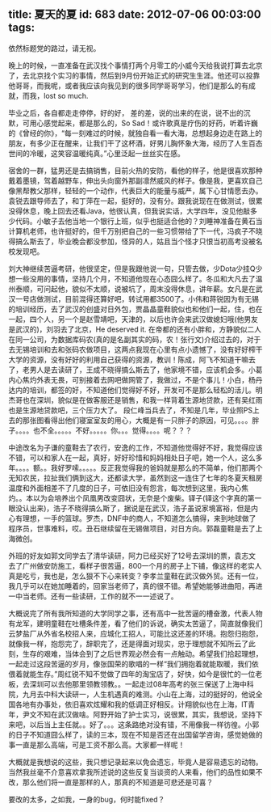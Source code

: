 title: 夏天的夏
id: 683
date: 2012-07-06 00:03:00
tags:
---

依然标题党的路过，请无视。

晚上的时候，一直准备在武汉找个事情打两个月零工的小威今天给我说打算去北京了，去北京找个实习的事情，然后到9月份开始正式的研究生生涯。他还可以投靠他哥哥，而我呢，或者我应该向我见到的很多同学哥哥学习，他们是那么的有成就，而我，lost so much.

毕业之后，各自都走走停停，好的好， 差的差，说的出来的在说，说不出的沉默，可用心感觉起来，都是那么的，So Sad！或许歌真是疗伤的好药，听着许巍的《曾经的你》，“每一刻难过的时候，就独自看一看大海，总想起身边走在路上的朋友，有多少正在醒来，让我们干了这杯酒，好男儿胸怀象大海，经历了人生百态世间的冷暖，这笑容温暖纯真。”心里泛起一丝丝实在感。

宿舍的一群，猛男还是去搞销售，目前火热的安防，看他的样子，他是很喜欢那种戴着墨镜，驾着越野车，伸出头向窗外那副凛然威风的样子。像是我，更喜欢自己像黑帮教父那样，轻轻的一个动作，代表巨大的能量与威严，属下心甘情愿去办。袁锐去跟导师去了，和丁萍在一起，挺好的，没有分。跟我说现在在做测试，很累没得休息，晚上回去还看Java，他很认真，但我说实话，大学四年，没见他敲多少代码。小敏子去他当地一个银行上班，似乎也挺适合他的？刘睡神准备在黄石当计算机老师，也许挺好的，但千万别把自己的一些习惯带给了下一代，冯疯子不晓得搞么斯去了，毕业晚会都没参加，怪异的人，姑且当个怪才只恨当初高考没被名校发现吧。

刘大神继续苦逼考研，他很坚定，但是我跟他说一句，只管去做，少Dota少挂Q少想一些没用的事情，坚持几个月，不知道他现在心态囧么样了。冬瓜和大凡去了温州泰顺，可问起他，貌似不太顺，说被坑了，周末没得休息，讲年薪。女凡是在武汉一号店做测试，目前混得还算好吧，转试用都3500了。小伟和蒋锐因为有无锡的培训经历，去了武汉的创盛对日外包，贾晶晶童鞋貌似也和他们一起，住，也在一起，四个人，另一个是赵雪靖吧，天津的，以后也许会来武汉做媳妇哦(他男友是武汉的)，刘羽去了北京，He deserved it. 在帝都的还有小胖和，方静貌似二人在同一公司，为数据库码农(真的是名副其实的码，农！张行文)介绍过去的，对于去无锡培训和去和张码农做项目，这两点我现在心里有点小遗憾了，没有好好榨干大学的资源，没有好好的利用自己获得的资源，教训！陈成，阿飞不知道干嘛去了，老男人是去读研了，王成不晓得搞么斯去了，他家境不错，应该机会多。小葛内心焦灼外表无畏，可别接着去网吧做网管了，我做过，不是个事儿！小白，杨丹达内的培训，都签的好，不知道他们觉得好不好，开发可不是那么轻松的活儿。明杰哥也在深圳，貌似是在做客服还是销售，和我一样背着生源地贷款，还有吴红雨也是生源地贷款吧，三个压力大了。 段仁峰当兵去了，不知是几年，毕业照PS上去的那张图看得出他们寝室室友的用心，大概是有一只胖子的原因，可见。。。。胖子。。。。也不全。。。。。不好。。。。。你。。。觉得。。。。呢？？？

中途改名为子谦的童鞋去了农行，安逸的工作，不知道他觉得好不好，我觉得应该不错，可以和家人在一起，真好，好好珍惜和妈妈相处日子吧，她一个人，这么多年。。。。额。。我好罗嗦。。。。。反正我觉得我的爸妈就是那么的不简单，他们那两个无知农民，拉扯我们俩到这大，还都读大学，虽然到这一连住了七年的冬夏天租房温度和外面相差不了几度的日子，可依旧没有怨言，每次想到这里，我内心焦灼。。本以为会培养出个凤凰男改变囧状，无奈是个废柴。铎子(铎这个字真的第一眼没认出来)，浩子不晓得搞么斯了，据说是在武汉，浩子虽说家境富裕，但是内心有理想，一手的篮球。罗杰，DNF中的商人，不知道怎么搞得，来到地球做了程序员，世事难料，哎。丑石继续留在无锡做项目，对日方向。郭磊童鞋是去了上海微创。

外班的好友如郭文同学去了清华读研，阿力已经买好了12号去深圳的票，袁志文去了广州做安防施工，看样子很苦逼，800一个月的房子上下铺，像这样的老实人真是吃亏，我也是，怎么狠不下心来转变？李孝兰童鞋在武汉做外贸。还有一位，我几乎可以在她加睡着的，回家当老师了，真的很不错。希望她能够进曲阳，再进一中当老师。还有一些读研，工作的就不一一述说了。

大概说完了所有我所知道的大学同学之事，还有高中一批苦逼的槽奋激，代表人物有龙军，建明童鞋在吐槽条件差，看了他们的诉说，确实太苦逼了，简直就像我们云梦盐厂从外省名校招人来，应城化工招人，可能比这还差的环境。抱怨归抱怨，就像我一样，抱怨完了，辞职完了，还是得面对现实，忠于理想就不知所云了此刻，生存的艰难，当体会到了之后世界观必然会有一点触动。希望我们拾起理想，一起走过这段苦逼的岁月，像张国荣的歌唱的一样“我们拥抱着就能取暖，我们依偎着就能生存。”周红锐不知不觉做了四年的淘宝店了，好快，如今是很忙的一位老板，去深圳可以去他那里领教领教。。一起走过08年高考的张三保送了上海中科院，九月去中科大读研一，人生机遇真的难测。小山在上海，过的挺好的，他说全国各地有办事处，依旧喜欢炫耀和我的低调正好相反。计翔貌似也在上海，IT青年，尹文不知在武汉做啥。阿野开始了护士实习，说很累，其实，我想说，坚持下来吧，以后当上主任就。。好了。。。这条路绝对没有错，不用像我一样彷徨。小郭的日子不知道囧么样了，读的三本，现在不知是否还在出国留学咨询，感觉她做的事一直是那么高端，可是工资不那么高。大家都一样呢！

大概就是我想说的这些，我只想记录起来以免会遗忘，毕竟人是容易遗忘的动物。当然我丝毫不介意喜欢拿我所述说的这些反复当谈资的人来看，他们的品性如果不改，那么他们将一直是那样的人，那真的不知道是可悲还是可喜？

要改的太多，之如我，一身的bug，何时能fixed？